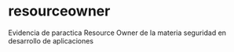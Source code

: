 # resourceowner
Evidencia de paractica Resource Owner de la materia seguridad en desarrollo de aplicaciones
